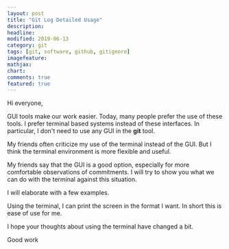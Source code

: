 ```yaml
---
layout: post
title: "Git Log Detailed Usage"
description:
headline: 
modified: 2019-06-13
category: git
tags: [git, software, github, gitignore]
imagefeature: 
mathjax: 
chart: 
comments: true
featured: true
---
```


Hi everyone,

GUI tools make our work easier. Today, many people prefer the use of these tools. I prefer terminal based systems instead of these interfaces. In particular, I don't need to use any GUI in the **git** tool.

My friends often criticize my use of the terminal instead of the GUI.
But I think the terminal environment is more flexible and useful.

My friends say that the GUI is a good option, especially for more comfortable observations of commitments. I will try to show you what we can do with the terminal against this situation.

I will elaborate with a few examples.


<script id="asciicast-251391" src="https://asciinema.org/a/251391.js" async ></script>


<script id="asciicast-251391" src="https://asciinema.org/a/251391.js" async ></script>


<script id="asciicast-251391" src="https://asciinema.org/a/251391.js" async data-t="25"></script>


Using the terminal, I can print the screen in the format I want. In short this is ease of use for me.

I hope your thoughts about using the terminal have changed a bit.

Good work